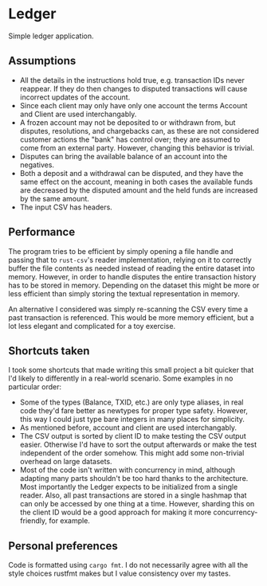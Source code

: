 # Ledger

Simple ledger application.

## Assumptions

* All the details in the instructions hold true, e.g. transaction IDs never
  reappear.  If they do then changes to disputed transactions will cause
  incorrect updates of the account.
* Since each client may only have only one account the terms Account and
  Client are used interchangably.
* A frozen account may not be deposited to or withdrawn from, but disputes,
  resolutions, and chargebacks can, as these are not considered customer
  actions the "bank" has control over; they are assumed to come from an
  external party. However, changing this behavior is trivial.
* Disputes can bring the available balance of an account into the negatives.
* Both a deposit and a withdrawal can be disputed, and they have the same
  effect on the account, meaning in both cases the available funds are
  decreased by the disputed amount and the held funds are increased by the
  same amount.
* The input CSV has headers.

## Performance
The program tries to be efficient by simply opening a file handle and passing
that to `rust-csv`'s reader implementation, relying on it to correctly buffer
the file contents as needed instead of reading the entire dataset into memory.
However, in order to handle disputes the entire transaction history has to be
stored in memory. Depending on the dataset this might be more or less
efficient than simply storing the textual representation in memory.

An alternative I considered was simply re-scanning the CSV every time a past
transaction is referenced. This would be more memory efficient, but a lot less
elegant and complicated for a toy exercise.

## Shortcuts taken
I took some shortcuts that made writing this small project a bit quicker
that I'd likely to differently in a real-world scenario. Some examples in
no particular order:
* Some of the types (Balance, TXID, etc.) are only type aliases, in real
  code they'd fare better as newtypes for proper type safety. However,
  this way I could just type bare integers in many places for simplicity.
* As mentioned before, account and client are used interchangably.
* The CSV output is sorted by client ID to make testing the CSV output
  easier. Otherwise I'd have to sort the output afterwards or make the
  test independent of the order somehow. This might add some non-trivial
  overhead on large datasets.
* Most of the code isn't written with concurrency in mind, although
  adapting many parts shouldn't be too hard thanks to the architecture.
  Most importantly the Ledger expects to be initialized from a single
  reader. Also, all past transactions are stored in a single hashmap
  that can only be accessed by one thing at a time. However, sharding
  this on the client ID would be a good approach for making it more
  concurrency-friendly, for example.

## Personal preferences
Code is formatted using `cargo fmt`. I do not necessarily agree with all the
style choices rustfmt makes but I value consistency over my tastes.
